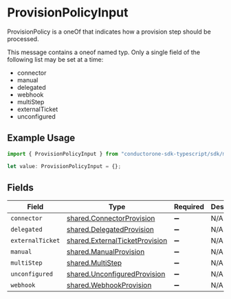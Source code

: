 # ProvisionPolicyInput

ProvisionPolicy is a oneOf that indicates how a provision step should be processed.

This message contains a oneof named typ. Only a single field of the following list may be set at a time:
  - connector
  - manual
  - delegated
  - webhook
  - multiStep
  - externalTicket
  - unconfigured


## Example Usage

```typescript
import { ProvisionPolicyInput } from "conductorone-sdk-typescript/sdk/models/shared";

let value: ProvisionPolicyInput = {};
```

## Fields

| Field                                                                                   | Type                                                                                    | Required                                                                                | Description                                                                             |
| --------------------------------------------------------------------------------------- | --------------------------------------------------------------------------------------- | --------------------------------------------------------------------------------------- | --------------------------------------------------------------------------------------- |
| `connector`                                                                             | [shared.ConnectorProvision](../../../sdk/models/shared/connectorprovision.md)           | :heavy_minus_sign:                                                                      | N/A                                                                                     |
| `delegated`                                                                             | [shared.DelegatedProvision](../../../sdk/models/shared/delegatedprovision.md)           | :heavy_minus_sign:                                                                      | N/A                                                                                     |
| `externalTicket`                                                                        | [shared.ExternalTicketProvision](../../../sdk/models/shared/externalticketprovision.md) | :heavy_minus_sign:                                                                      | N/A                                                                                     |
| `manual`                                                                                | [shared.ManualProvision](../../../sdk/models/shared/manualprovision.md)                 | :heavy_minus_sign:                                                                      | N/A                                                                                     |
| `multiStep`                                                                             | [shared.MultiStep](../../../sdk/models/shared/multistep.md)                             | :heavy_minus_sign:                                                                      | N/A                                                                                     |
| `unconfigured`                                                                          | [shared.UnconfiguredProvision](../../../sdk/models/shared/unconfiguredprovision.md)     | :heavy_minus_sign:                                                                      | N/A                                                                                     |
| `webhook`                                                                               | [shared.WebhookProvision](../../../sdk/models/shared/webhookprovision.md)               | :heavy_minus_sign:                                                                      | N/A                                                                                     |